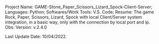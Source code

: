 Project Name: GAME-Stone_Paper_Scissors_Lizard_Spock-Client-Server;
Languages: Python;
Softwares/Work Tools: V.S. Code;
Resume:
    The game Rock, Paper, Scissors, Lizard, Spock with local Client/Server system integration, in a basic way, only with the connection by local port and ip.
Obs:
Version: v.2.4.0

Last Update Date: 10/04/2022.

